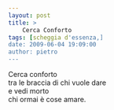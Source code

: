```yaml
---
layout: post
title: >
    Cerca Conforto
tags: [scheggia d'essenza,]
date: 2009-06-04 19:09:00
author: pietro
---
```

Cerca conforto<br/>tra le braccia di chi vuole dare<br/>e vedi morto<br/>chi ormai è cose amare.
